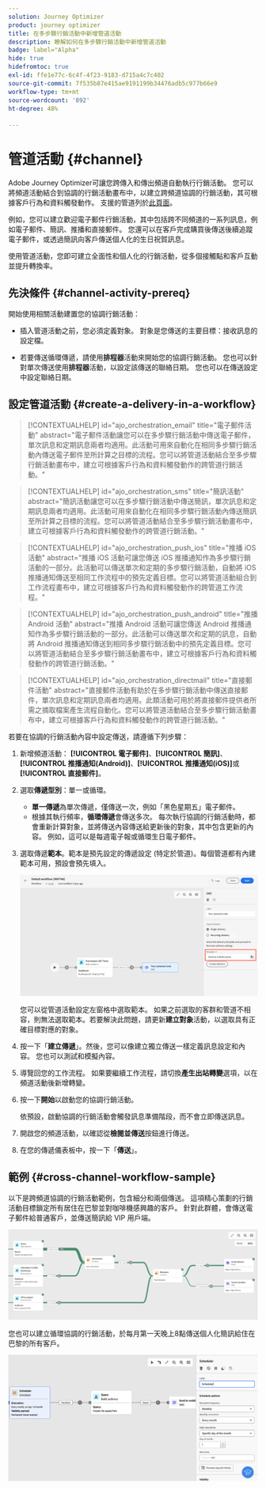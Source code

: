 ```yaml
---
solution: Journey Optimizer
product: journey optimizer
title: 在多步驟行銷活動中新增管道活動
description: 瞭解如何在多步驟行銷活動中新增管道活動
badge: label="Alpha"
hide: true
hidefromtoc: true
exl-id: ffe1e77c-6c4f-4f23-9183-d715a4c7c402
source-git-commit: 7f535b87e415ae9191199b34476adb5c977b66e9
workflow-type: tm+mt
source-wordcount: '892'
ht-degree: 48%

---
```


# 管道活動 {#channel}

Adobe Journey Optimizer可讓您跨傳入和傳出頻道自動執行行銷活動。 您可以將頻道活動結合到協調的行銷活動畫布中，以建立跨頻道協調的行銷活動，其可根據客戶行為和資料觸發動作。 支援的管道列於[此頁面](../../channels/gs-channels.md)。

例如，您可以建立歡迎電子郵件行銷活動，其中包括跨不同頻道的一系列訊息，例如電子郵件、簡訊、推播和直接郵件。 您還可以在客戶完成購買後傳送後續追蹤電子郵件，或透過簡訊向客戶傳送個人化的生日祝賀訊息。

使用管道活動，您即可建立全面性和個人化的行銷活動，從多個接觸點和客戶互動並提升轉換率。

## 先決條件 {#channel-activity-prereq}

開始使用相關活動建置您的協調行銷活動：

* 插入管道活動之前，您必須定義對象。 對象是您傳送的主要目標：接收訊息的設定檔。

* 若要傳送循環傳遞，請使用&#x200B;**排程器**&#x200B;活動來開始您的協調行銷活動。 您也可以針對單次傳送使用&#x200B;**排程器**&#x200B;活動，以設定該傳送的聯絡日期。 您也可以在傳送設定中設定聯絡日期。

## 設定管道活動 {#create-a-delivery-in-a-workflow}

>[!CONTEXTUALHELP]
>id="ajo_orchestration_email"
>title="電子郵件活動"
>abstract="電子郵件活動讓您可以在多步驟行銷活動中傳送電子郵件，單次訊息和定期訊息兩者均適用。此活動可用來自動化在相同多步驟行銷活動內傳送電子郵件至所計算之目標的流程。您可以將管道活動結合至多步驟行銷活動畫布中，建立可根據客戶行為和資料觸發動作的跨管道行銷活動。"

>[!CONTEXTUALHELP]
>id="ajo_orchestration_sms"
>title="簡訊活動"
>abstract="簡訊活動讓您可以在多步驟行銷活動中傳送簡訊，單次訊息和定期訊息兩者均適用。此活動可用來自動化在相同多步驟行銷活動內傳送簡訊至所計算之目標的流程。您可以將管道活動結合至多步驟行銷活動畫布中，建立可根據客戶行為和資料觸發動作的跨管道行銷活動。"

>[!CONTEXTUALHELP]
>id="ajo_orchestration_push_ios"
>title="推播 iOS 活動"
>abstract="推播 iOS 活動可讓您傳送 iOS 推播通知作為多步驟行銷活動的一部分。此活動可以傳送單次和定期的多步驟行銷活動，自動將 iOS 推播通知傳送至相同工作流程中的預先定義目標。您可以將管道活動組合到工作流程畫布中，建立可根據客戶行為和資料觸發動作的跨管道工作流程。"

>[!CONTEXTUALHELP]
>id="ajo_orchestration_push_android"
>title="推播 Android 活動"
>abstract="推播 Android 活動可讓您傳送 Android 推播通知作為多步驟行銷活動的一部分。此活動可以傳送單次和定期的訊息，自動將 Android 推播通知傳送到相同多步驟行銷活動中的預先定義目標。您可以將管道活動結合至多步驟行銷活動畫布中，建立可根據客戶行為和資料觸發動作的跨管道行銷活動。"

>[!CONTEXTUALHELP]
>id="ajo_orchestration_directmail"
>title="直接郵件活動"
>abstract="直接郵件活動有助於在多步驟行銷活動中傳送直接郵件，單次訊息和定期訊息兩者均適用。此類活動可用於將直接郵件提供者所需之摘取檔案產生流程自動化。您可以將管道活動結合至多步驟行銷活動畫布中，建立可根據客戶行為和資料觸發動作的跨管道行銷活動。"

若要在協調的行銷活動內容中設定傳送，請遵循下列步驟：

1. 新增頻道活動： **[!UICONTROL 電子郵件]**、**[!UICONTROL 簡訊]**、**[!UICONTROL 推播通知(Android)]**、**[!UICONTROL 推播通知(iOS)]**&#x200B;或&#x200B;**[!UICONTROL 直接郵件]**。

1. 選取&#x200B;**傳遞型別**：單一或循環。

   * **單一傳遞**&#x200B;為單次傳遞，僅傳送一次，例如「黑色星期五」電子郵件。
   * 根據其執行頻率，**循環傳遞**&#x200B;會傳送多次。 每次執行協調的行銷活動時，都會重新計算對象，並將傳送內容傳送給更新後的對象，其中包含更新的內容。 例如，這可以是每週電子報或循環生日電子郵件。

1. 選取傳遞&#x200B;**範本**。範本是預先設定的傳遞設定 (特定於管道)。每個管道都有內建範本可用，預設會預先填入。

   ![](../assets/delivery-activity-in-wf.png)

   您可以從管道活動設定左窗格中選取範本。 如果之前選取的客群和管道不相容，則無法選取範本。若要解決此問題，請更新&#x200B;**建立對象**&#x200B;活動，以選取具有正確目標對應的對象。

1. 按一下「**建立傳遞**」。然後，您可以像建立獨立傳送一樣定義訊息設定和內容。 您也可以測試和模擬內容。

1. 導覽回您的工作流程。 如果要繼續工作流程，請切換&#x200B;**產生出站轉變**&#x200B;選項，以在頻道活動後新增轉變。

1. 按一下&#x200B;**開始**&#x200B;以啟動您的協調行銷活動。

   依預設，啟動協調的行銷活動會觸發訊息準備階段，而不會立即傳送訊息。

1. 開啟您的頻道活動，以確認從&#x200B;**檢閱並傳送**&#x200B;按鈕進行傳送。

1. 在您的傳遞儀表板中，按一下「**傳送**」。

## 範例 {#cross-channel-workflow-sample}

以下是跨頻道協調的行銷活動範例，包含細分和兩個傳送。 這項精心策劃的行銷活動目標鎖定所有居住在巴黎並對咖啡機感興趣的客戶。 針對此群體，會傳送電子郵件給普通客戶，並傳送簡訊給 VIP 用戶端。

![](../assets/workflow-channel-example.png)

<!--
description, which use case you can perform (common other activities that you can link before of after the activity)

how to add and configure the activity

example of a configured activity within a workflow
The Email delivery activity allows you to configure the sending an email in a workflow. 

-->

您也可以建立循環協調的行銷活動，於每月第一天晚上8點傳送個人化簡訊給住在巴黎的所有客戶。

![](../assets/workflow-channel-example2.png)

<!-- Scheduled emails available?

This can be a single send email and sent just once, or it can be a recurring email.
* Single send emails are standard emails, sent once.
* Recurring emails allow you to send the same email multiple times to different targets over a defined period. You can aggregate the deliveries per period in order to get reports that correspond to your needs.

When linked to a scheduler, you can define recurring emails.
Email recipients are defined upstream of the activity in the same workflow, via an Audience targeting activity.

-->


<!--The message preparation is triggered according to the workflow execution parameters. From the message dashboard, you can select whether to request or not a manual confirmation to send the message (required by default). You can start the workflow manually or place a scheduler activity in the workflow to automate execution.-->
